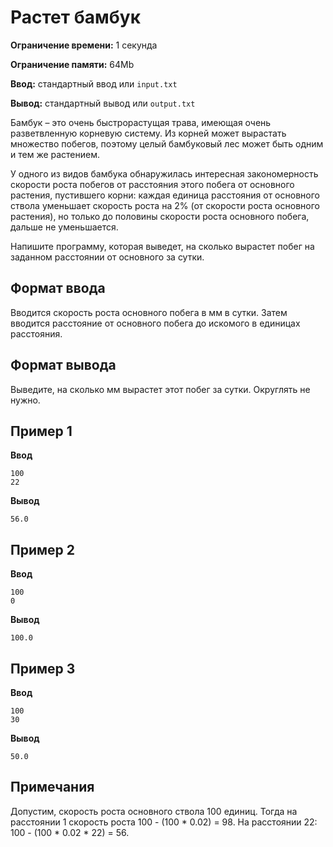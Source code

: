 # Растет бамбук

**Ограничение времени:** 1 секунда

**Ограничение памяти:** 64Mb

**Ввод:** стандартный ввод или `input.txt`

**Вывод:** стандартный вывод или `output.txt`

Бамбук – это очень быстрорастущая трава, имеющая очень разветвленную корневую систему. Из корней может вырастать множество побегов, поэтому целый бамбуковый лес может быть одним и тем же растением.

У одного из видов бамбука обнаружилась интересная закономерность скорости роста побегов от расстояния этого побега от основного растения, пустившего корни: каждая единица расстояния от основного ствола уменьшает скорость роста на 2% (от скорости роста основного растения), но только до половины скорости роста основного побега, дальше не уменьшается.

Напишите программу, которая выведет, на сколько вырастет побег на заданном расстоянии от основного за сутки.

## Формат ввода

Вводится скорость роста основного побега в мм в сутки. Затем вводится расстояние от основного побега до искомого в единицах расстояния.

## Формат вывода

Выведите, на сколько мм вырастет этот побег за сутки. Округлять не нужно.

## Пример 1

**Ввод**
```
100
22
```

**Вывод**
```
56.0
```

## Пример 2

**Ввод**
```
100
0
```

**Вывод**
```
100.0
```

## Пример 3

**Ввод**
```
100
30
```

**Вывод**
```
50.0
```

## Примечания

Допустим, скорость роста основного ствола 100 единиц. Тогда на расстоянии 1 скорость роста 100 - (100 * 0.02) = 98. На расстоянии 22: 100 - (100 * 0.02 * 22) = 56.